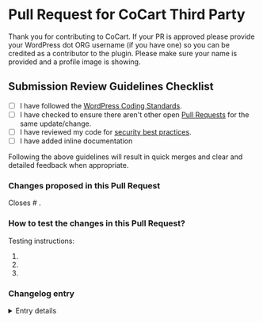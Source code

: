 # Pull Request for CoCart Third Party

Thank you for contributing to CoCart. If your PR is approved please provide your WordPress dot ORG username (if you have one) so you can be credited as a contributor to the plugin. Please make sure your name is provided and a profile image is showing.

## Submission Review Guidelines Checklist

- [ ] I have followed the [WordPress Coding Standards](https://make.wordpress.org/core/handbook/best-practices/coding-standards/).
- [ ] I have checked to ensure there aren't other open [Pull Requests](https://github.com/co-cart/cocart-third-party/pulls) for the same update/change.
- [ ] I have reviewed my code for [security best practices](https://developer.wordpress.org/apis/security/).
- [ ] I have added inline documentation <!-- Guidelines: https://make.wordpress.org/core/handbook/best-practices/inline-documentation-standards/php/ -->

Following the above guidelines will result in quick merges and clear and detailed feedback when appropriate.

<!-- You can erase any parts of this template not applicable to your Pull Request. -->

### Changes proposed in this Pull Request

<!-- If necessary, indicate if this PR is part of a bigger feature. Add a label with the format `focus: name of the feature`. -->

<!-- Describe the changes made to this Pull Request and the reason for such changes. -->

Closes # .

<!-- Begin testing instructions -->

### How to test the changes in this Pull Request?

<!-- Include detailed instructions on how these changes can be tested. -->

Testing instructions:

1.
2.
3.

<!-- End testing instructions -->

### Changelog entry

<!-- You can optionally choose to enter a changelog entry by checking the box and supplying data. -->

<details>
<summary>Entry details</summary>

#### Significance

<!-- Choose only one -->

-   [ ] Patch
-   [ ] Minor
-   [ ] Major

#### Type

<!-- Choose only one -->

-   [ ] Fix - Fixes an existing bug
-   [ ] Add - Adds functionality
-   [ ] Update - Update existing functionality
-   [ ] Dev - Development related task
-   [ ] Tweak - A minor adjustment to the codebase
-   [ ] Performance - Address performance issues
-   [ ] Enhancement - Improvement to existing functionality

#### Message <!-- Add a changelog message here -->

#### Comment <!-- If the changes in this pull request don't warrant a changelog entry, you can alternatively supply a comment here. Note that comments are only accepted with a significance of "Patch" -->

</details>
